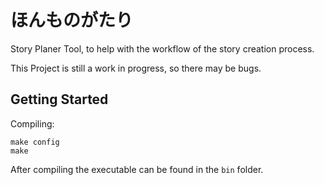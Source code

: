 # ほんものがたり
Story Planer Tool, to help with the workflow of the story creation process.

This Project is still a work in progress, so there may be bugs.


## Getting Started

Compiling:
```
make config
make
```
After compiling the executable can be found in the `bin` folder.
